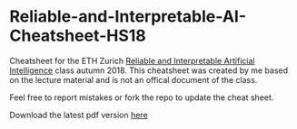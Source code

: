 # Reliable-and-Interpretable-AI-Cheatsheet-HS18
Cheatsheet for the ETH Zurich [Reliable and Interpretable Artificial Intelligence](https://www.sri.inf.ethz.ch/teaching/riai2018) class autumn 2018. This cheatsheet was created by me based on the lecture material and is not an offical document of the class.

Feel free to report mistakes or fork the repo to update the cheat sheet.

Download the latest pdf version [here](https://latexonline.cc/compile?git=https%3A%2F%2Fgithub.com%2Fmanuelbre%2FReliable-and-Interpretable-AI-Cheatsheet-HS18&target=riai18_cheatsheet.tex&command=pdflatex)
